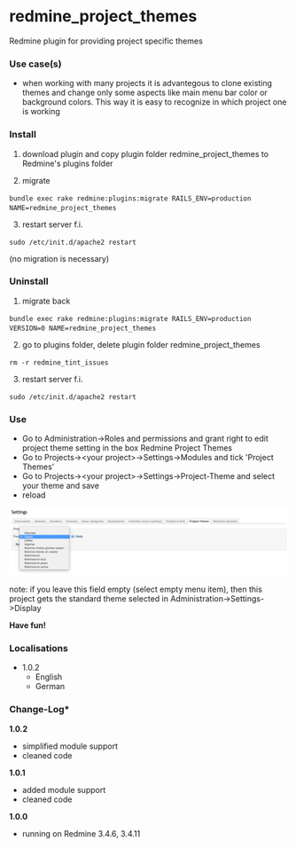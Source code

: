 # redmine_project_themes

Redmine plugin for providing project specific themes

### Use case(s)

* when working with many projects it is advantegous to clone existing themes and change only some aspects like main menu bar color or background colors. This way it is easy to recognize in which project one is working

### Install

1. download plugin and copy plugin folder redmine_project_themes to Redmine's plugins folder 

2. migrate

`bundle exec rake redmine:plugins:migrate RAILS_ENV=production NAME=redmine_project_themes`

3. restart server f.i.  

`sudo /etc/init.d/apache2 restart`

(no migration is necessary)

### Uninstall

1. migrate back

`bundle exec rake redmine:plugins:migrate RAILS_ENV=production VERSION=0 NAME=redmine_project_themes`

2. go to plugins folder, delete plugin folder redmine_project_themes

`rm -r redmine_tint_issues`

3. restart server f.i. 

`sudo /etc/init.d/apache2 restart`

### Use

* Go to Administration->Roles and permissions and grant right to edit project theme setting in the box Redmine Project Themes  
* Go to Projects->&lt;your project&gt;->Settings->Modules and tick 'Project Themes'
* Go to Projects->&lt;your project&gt;->Settings->Project-Theme and select your theme and save
* reload

![PNG that represents a quick overview](/doc/project_setting.png)

note: if you leave this field empty (select empty menu item), then this project gets the standard theme selected in Administration->Settings->Display

**Have fun!**

### Localisations

* 1.0.2
  - English
  - German

### Change-Log* 

**1.0.2**
 - simplified module support
 - cleaned code
 
**1.0.1**
 - added module support
 - cleaned code
 
**1.0.0** 
  - running on Redmine 3.4.6, 3.4.11
